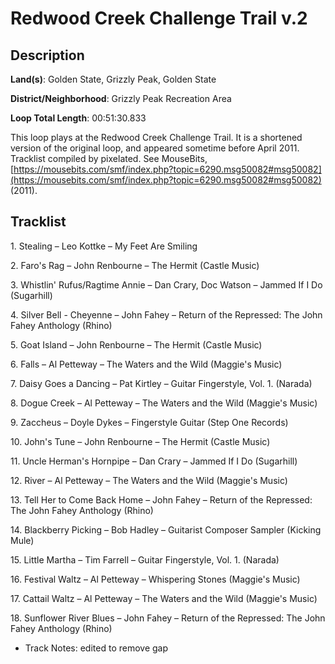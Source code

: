 # Redwood Creek Challenge Trail v.2

## Description

**Land(s)**: Golden State, Grizzly Peak, Golden State

**District/Neighborhood**: Grizzly Peak Recreation Area

**Loop Total Length**: 00:51:30.833

This loop plays at the Redwood Creek Challenge Trail. It is a shortened version of the original loop, and appeared sometime before April 2011. Tracklist compiled by pixelated. See MouseBits, [https://mousebits.com/smf/index.php?topic=6290.msg50082#msg50082](https://mousebits.com/smf/index.php?topic=6290.msg50082#msg50082) (2011).

## Tracklist

1\. Stealing – Leo Kottke – My Feet Are Smiling



2\. Faro's Rag – John Renbourne – The Hermit (Castle Music)



3\. Whistlin' Rufus/Ragtime Annie – Dan Crary, Doc Watson – Jammed If I Do (Sugarhill)



4\. Silver Bell - Cheyenne – John Fahey – Return of the Repressed: The John Fahey Anthology (Rhino)



5\. Goat Island – John Renbourne – The Hermit (Castle Music)



6\. Falls – Al Petteway – The Waters and the Wild (Maggie's Music)



7\. Daisy Goes a Dancing – Pat Kirtley – Guitar Fingerstyle, Vol. 1. (Narada)



8\. Dogue Creek – Al Petteway – The Waters and the Wild (Maggie's Music)



9\. Zaccheus – Doyle Dykes – Fingerstyle Guitar (Step One Records)



10\. John's Tune – John Renbourne – The Hermit (Castle Music)



11\. Uncle Herman's Hornpipe – Dan Crary – Jammed If I Do (Sugarhill)



12\. River – Al Petteway – The Waters and the Wild (Maggie's Music)



13\. Tell Her to Come Back Home – John Fahey – Return of the Repressed: The John Fahey Anthology (Rhino)



14\. Blackberry Picking – Bob Hadley – Guitarist Composer Sampler (Kicking Mule)



15\. Little Martha – Tim Farrell – Guitar Fingerstyle, Vol. 1. (Narada)



16\. Festival Waltz – Al Petteway – Whispering Stones (Maggie's Music)



17\. Cattail Waltz – Al Petteway – The Waters and the Wild (Maggie's Music)



18\. Sunflower River Blues – John Fahey – Return of the Repressed: The John Fahey Anthology (Rhino)

- Track Notes: edited to remove gap
